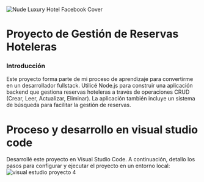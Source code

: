 ![Nude Luxury Hotel Facebook Cover](https://github.com/user-attachments/assets/a5c15ca9-c882-4545-bd80-34d2f6b0fbdd)
# Proyecto de Gestión de Reservas Hoteleras

### Introducción
Este proyecto forma parte de mi proceso de aprendizaje para convertirme en un desarrollador fullstack. Utilicé Node.js para construir una aplicación backend que gestiona reservas hoteleras a través de operaciones CRUD (Crear, Leer, Actualizar, Eliminar). La aplicación también incluye un sistema de búsqueda para facilitar la gestión de reservas.

# Proceso y desarrollo en visual studio code
Desarrollé este proyecto en Visual Studio Code. A continuación, detallo los pasos para configurar y ejecutar el proyecto en un entorno local:![visual estudio proyecto 4](https://github.com/user-attachments/assets/f3aac813-f1bc-4318-948d-8586b1cc063f)
